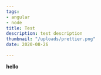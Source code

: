 ```yaml
---
tags:
- angular
- node
title: Test
description: test description
thumbnail: "/uploads/prettier.png"
date: 2020-08-26

---
```

**hello**